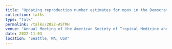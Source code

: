 ```yaml
---
title: "Updating reproduction number estimates for mpox in the Democratic Republic of Congo using surveillance data"
collection: talks
type: "Talk"
permalink: /talks/2022-ASTMH
venue: "Annual Meeting of the American Society of Tropical Medicine and Hygiene"
date: 2022-11-03
location: "Seattle, WA, USA"
---
```


